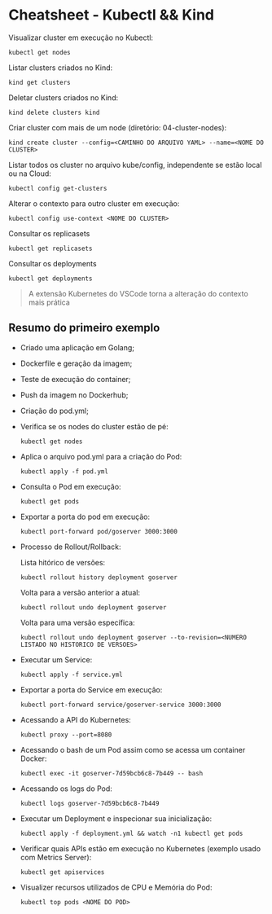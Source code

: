 # Cheatsheet - Kubectl && Kind

Visualizar cluster em execução no Kubectl:
```
kubectl get nodes
```

Listar clusters criados no Kind:
```
kind get clusters
```

Deletar clusters criados no Kind:
```
kind delete clusters kind
```

Criar cluster com mais de um node (diretório: 04-cluster-nodes):
```
kind create cluster --config=<CAMINHO DO ARQUIVO YAML> --name=<NOME DO CLUSTER>
```

Listar todos os cluster no arquivo kube/config, independente se estão local ou na Cloud:
```
kubectl config get-clusters
```

Alterar o contexto para outro cluster em execução:
```
kubectl config use-context <NOME DO CLUSTER>
```

Consultar os replicasets
```
kubectl get replicasets
```

Consultar os deployments
```
kubectl get deployments
```

> A extensão Kubernetes do VSCode torna a alteração do contexto mais prática

## Resumo do primeiro exemplo
- Criado uma aplicação em Golang;
- Dockerfile e geração da imagem;
- Teste de execução do container;
- Push da imagem no Dockerhub;
- Criação do pod.yml;
- Verifica se os nodes do cluster estão de pé:
    ```
    kubectl get nodes
    ```
- Aplica o arquivo pod.yml para a criação do Pod:
    ```
    kubectl apply -f pod.yml
    ```
- Consulta o Pod em execução:
    ```
    kubectl get pods
    ```
- Exportar a porta do pod em execução:
    ```
    kubectl port-forward pod/goserver 3000:3000
    ```
- Processo de Rollout/Rollback:
    
    Lista hitórico de versões:
    ```
    kubectl rollout history deployment goserver
    ```
    Volta para a versão anterior a atual:
    ```
    kubectl rollout undo deployment goserver
    ```
    Volta para uma versão específica:
    ```
    kubectl rollout undo deployment goserver --to-revision=<NUMERO LISTADO NO HISTORICO DE VERSOES>
    ```
- Executar um Service:
    ```
    kubectl apply -f service.yml
    ```
- Exportar a porta do Service em execução:
    ```
    kubectl port-forward service/goserver-service 3000:3000
    ```
- Acessando a API do Kubernetes:
    ```
    kubectl proxy --port=8080
    ```
- Acessando o bash de um Pod assim como se acessa um container Docker:
    ```
    kubectl exec -it goserver-7d59bcb6c8-7b449 -- bash 
    ```
- Acessando os logs do Pod:
    ```
    kubectl logs goserver-7d59bcb6c8-7b449
    ```
- Executar um Deployment e inspecionar sua inicialização:
    ```
    kubectl apply -f deployment.yml && watch -n1 kubectl get pods
    ```
- Verificar quais APIs estão em execução no Kubernetes (exemplo usado com Metrics Server):
    ```
    kubectl get apiservices
    ```
- Visualizer recursos utilizados de CPU e Memória do Pod:
    ```
    kubectl top pods <NOME DO POD>
    ```